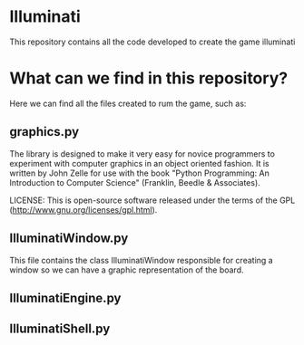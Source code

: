 # Illuminati
This repository contains all the code developed to create the game illuminati

# What can we find in this repository?

Here we can find all the files created to rum the game, such as:

## graphics.py

The library is designed to make it very easy for novice programmers to
experiment with computer graphics in an object oriented fashion. It is
written by John Zelle for use with the book "Python Programming: An
Introduction to Computer Science" (Franklin, Beedle & Associates).

LICENSE: This is open-source software released under the terms of the
GPL (http://www.gnu.org/licenses/gpl.html).

## IlluminatiWindow.py

This file contains the class IlluminatiWindow responsible for creating a window so we can have a graphic representation of the board.

## IlluminatiEngine.py



## IlluminatiShell.py
